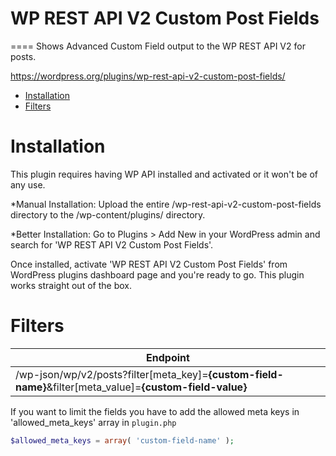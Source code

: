 # WP REST API V2 Custom Post Fields
====
Shows Advanced Custom Field output to the WP REST API V2 for posts.

https://wordpress.org/plugins/wp-rest-api-v2-custom-post-fields/

- [Installation](#installation)
- [Filters](#filters)

Installation
====

This plugin requires having WP API installed and activated or it won't be of any use.

*Manual Installation:
Upload the entire /wp-rest-api-v2-custom-post-fields directory to the /wp-content/plugins/ directory.

*Better Installation:
Go to Plugins > Add New in your WordPress admin and search for 'WP REST API V2 Custom Post Fields'.

Once installed, activate 'WP REST API V2 Custom Post Fields' from WordPress plugins dashboard page and you're ready to go.
This plugin works straight out of the box.


Filters
====
| Endpoint  |
|-----------|
| /wp-json/wp/v2/posts?filter[meta_key]=**{custom-field-name}**&filter[meta_value]=**{custom-field-value}** |



If you want to limit the fields you have to add the allowed meta keys in 'allowed_meta_keys' array in `plugin.php`

```PHP
$allowed_meta_keys = array( 'custom-field-name' );
```